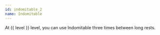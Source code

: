 ```yaml
---
id: indomitable_2
name: Indomitable
---
```

At {{ level }} level, you can use Indomitable three times between long rests.

